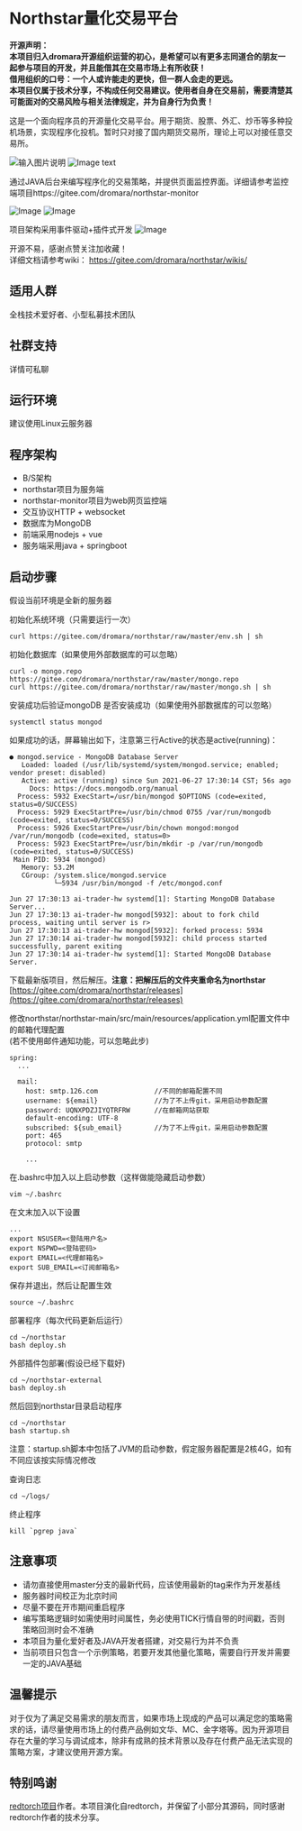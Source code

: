 # Northstar量化交易平台

**开源声明：**  
**本项目归入dromara开源组织运营的初心，是希望可以有更多志同道合的朋友一起参与项目的开发，并且能借其在交易市场上有所收获！**  
**借用组织的口号：一个人或许能走的更快，但一群人会走的更远。**  
**本项目仅属于技术分享，不构成任何交易建议。使用者自身在交易前，需要清楚其可能面对的交易风险与相关法律规定，并为自身行为负责！**

这是一个面向程序员的开源量化交易平台。用于期货、股票、外汇、炒币等多种投机场景，实现程序化投机。暂时只对接了国内期货交易所，理论上可以对接任意交易所。

![输入图片说明](https://images.gitee.com/uploads/images/2021/0909/075051_336e5835_1676852.png "封面.png")
![Image text](https://images.gitee.com/uploads/images/2021/0609/223845_f3942e1e_1676852.png)

通过JAVA后台来编写程序化的交易策略，并提供页面监控界面。详细请参考监控端项目https://gitee.com/dromara/northstar-monitor

![Image](https://images.gitee.com/uploads/images/2021/0606/220710_eeab5dd9_1676852.png)
![Image](https://images.gitee.com/uploads/images/2021/0606/220728_32ef6b37_1676852.png)


项目架构采用事件驱动+插件式开发
![Image](https://images.gitee.com/uploads/images/2021/1107/172130_9da2bdcd_1676852.png)


开源不易，感谢点赞关注加收藏！  
详细文档请参考wiki： https://gitee.com/dromara/northstar/wikis/  

## 适用人群
全栈技术爱好者、小型私募技术团队

## 社群支持
详情可私聊

## 运行环境
建议使用Linux云服务器

## 程序架构
- B/S架构
- northstar项目为服务端
- northstar-monitor项目为web网页监控端
- 交互协议HTTP + websocket
- 数据库为MongoDB
- 前端采用nodejs + vue
- 服务端采用java + springboot

## 启动步骤
假设当前环境是全新的服务器  

初始化系统环境（只需要运行一次）
```
curl https://gitee.com/dromara/northstar/raw/master/env.sh | sh
```

初始化数据库（如果使用外部数据库的可以忽略）
```
curl -o mongo.repo https://gitee.com/dromara/northstar/raw/master/mongo.repo
curl https://gitee.com/dromara/northstar/raw/master/mongo.sh | sh
```
安装成功后验证mongoDB 是否安装成功（如果使用外部数据库的可以忽略）
```
systemctl status mongod
```
如果成功的话，屏幕输出如下，注意第三行Active的状态是active(running)：
```
● mongod.service - MongoDB Database Server
   Loaded: loaded (/usr/lib/systemd/system/mongod.service; enabled; vendor preset: disabled)
   Active: active (running) since Sun 2021-06-27 17:30:14 CST; 56s ago
     Docs: https://docs.mongodb.org/manual
  Process: 5932 ExecStart=/usr/bin/mongod $OPTIONS (code=exited, status=0/SUCCESS)
  Process: 5929 ExecStartPre=/usr/bin/chmod 0755 /var/run/mongodb (code=exited, status=0/SUCCESS)
  Process: 5926 ExecStartPre=/usr/bin/chown mongod:mongod /var/run/mongodb (code=exited, status=0>
  Process: 5923 ExecStartPre=/usr/bin/mkdir -p /var/run/mongodb (code=exited, status=0/SUCCESS)
 Main PID: 5934 (mongod)
   Memory: 53.2M
   CGroup: /system.slice/mongod.service
           └─5934 /usr/bin/mongod -f /etc/mongod.conf

Jun 27 17:30:13 ai-trader-hw systemd[1]: Starting MongoDB Database Server...
Jun 27 17:30:13 ai-trader-hw mongod[5932]: about to fork child process, waiting until server is r>
Jun 27 17:30:13 ai-trader-hw mongod[5932]: forked process: 5934
Jun 27 17:30:14 ai-trader-hw mongod[5932]: child process started successfully, parent exiting
Jun 27 17:30:14 ai-trader-hw systemd[1]: Started MongoDB Database Server.
```

下载最新版项目，然后解压。**注意：把解压后的文件夹重命名为northstar**
[https://gitee.com/dromara/northstar/releases](https://gitee.com/dromara/northstar/releases)


修改northstar/northstar-main/src/main/resources/application.yml配置文件中的邮箱代理配置  
(若不使用邮件通知功能，可以忽略此步)
```
spring:
  ...

  mail:
    host: smtp.126.com              //不同的邮箱配置不同
    username: ${email}              //为了不上传git，采用启动参数配置
    password: UQNXPDZJIYQTRFRW      //在邮箱网站获取
    default-encoding: UTF-8
    subscribed: ${sub_email}        //为了不上传git，采用启动参数配置
    port: 465
    protocol: smtp
    
    ...
```

在.bashrc中加入以上启动参数（这样做能隐藏启动参数）  
```
vim ~/.bashrc
```
在文末加入以下设置
```
...
export NSUSER=<登陆用户名>
export NSPWD=<登陆密码>
export EMAIL=<代理邮箱名> 
export SUB_EMAIL=<订阅邮箱名>
```
保存并退出，然后让配置生效
```
source ~/.bashrc
```

部署程序（每次代码更新后运行）
```
cd ~/northstar
bash deploy.sh
```

外部插件包部署(假设已经下载好)
```
cd ~/northstar-external
bash deploy.sh
```

然后回到northstar目录启动程序
```
cd ~/northstar
bash startup.sh
```
注意：startup.sh脚本中包括了JVM的启动参数，假定服务器配置是2核4G，如有不同应该按实际情况修改

查询日志
```
cd ~/logs/
```

终止程序
```
kill `pgrep java`
```

## 注意事项
- 请勿直接使用master分支的最新代码，应该使用最新的tag来作为开发基线
- 服务器时间校正为北京时间
- 尽量不要在开市期间重启程序
- 编写策略逻辑时如需使用时间属性，务必使用TICK行情自带的时间戳，否则策略回测时会不准确
- 本项目为量化爱好者及JAVA开发者搭建，对交易行为并不负责
- 当前项目只包含一个示例策略，若要开发其他量化策略，需要自行开发并需要一定的JAVA基础

## 温馨提示
对于仅为了满足交易需求的朋友而言，如果市场上现成的产品可以满足您的策略需求的话，请尽量使用市场上的付费产品例如文华、MC、金字塔等。因为开源项目存在大量的学习与调试成本，除非有成熟的技术背景以及存在付费产品无法实现的策略方案，才建议使用开源方案。

## 特别鸣谢
[redtorch项目](https://github.com/sun0x00/redtorch)作者。本项目演化自redtorch，并保留了小部分其源码，同时感谢redtorch作者的技术分享。